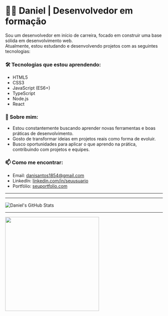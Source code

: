 # 👨‍💻 Daniel | Desenvolvedor em formação

Sou um desenvolvedor em início de carreira, focado em construir uma base sólida em desenvolvimento web.  
Atualmente, estou estudando e desenvolvendo projetos com as seguintes tecnologias:

### 🛠️ Tecnologias que estou aprendendo:
- HTML5  
- CSS3  
- JavaScript (ES6+)  
- TypeScript  
- Node.js  
- React  

### 📌 Sobre mim:
- Estou constantemente buscando aprender novas ferramentas e boas práticas de desenvolvimento.  
- Gosto de transformar ideias em projetos reais como forma de evoluir.  
- Busco oportunidades para aplicar o que aprendo na prática, contribuindo com projetos e equipes.  



### 📫 Como me encontrar:
- Email: [danisantos1854@gmail.com](mailto:danisantos1854@gmail.com)  
- LinkedIn: [linkedin.com/in/seuusuario](https://linkedin.com/in/seuusuario)  
- Portfólio: [seuportfolio.com](https://seuportfolio.com)  

---

---

![Daniel's GitHub Stats](https://github-readme-stats.vercel.app/api?username=danielsantos-dev22&show_icons=true&theme=radical)

---

<img src="https://github.com/danielsantos-dev22/img-daniel-dev22/blob/main/ChatGPT%20Image%2016_05_2025%2C%2021_40_14.png" width="300" />
